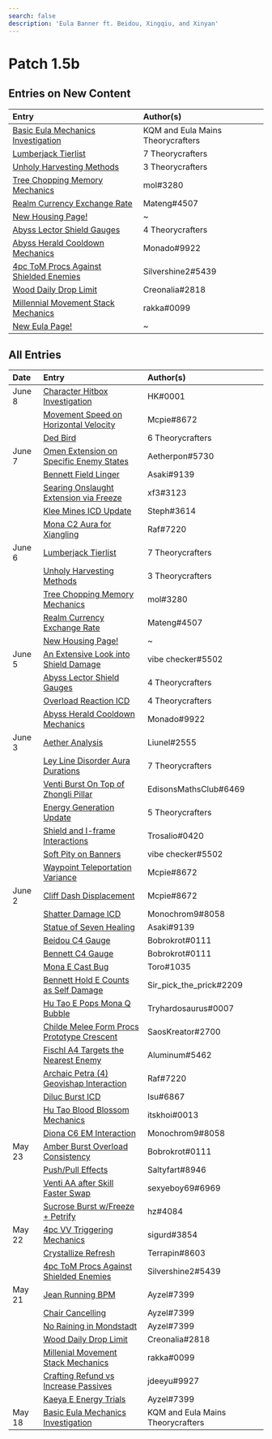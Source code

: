 ```yaml
---
search: false
description: 'Eula Banner ft. Beidou, Xingqiu, and Xinyan'
---
```


# Patch 1.5b

## Entries on New Content

| Entry | Author\(s\) |
| :--- | :--- |
| [Basic Eula Mechanics Investigation](/evidence/characters/cryo/eula#basic-eula-mechanics) | KQM and Eula Mains Theorycrafters |
| [Lumberjack Tierlist](/evidence/general-mechanics/housing#lumberjack-tier-list) | 7 Theorycrafters |
| [Unholy Harvesting Methods](/evidence/general-mechanics/housing#temporary-skill-targets-enabling-unholy-harvesting-methods) | 3 Theorycrafters |
| [Tree Chopping Memory Mechanics](/evidence/general-mechanics/housing#tree-chopping-memory-mechanics) | mol\#3280 |
| [Realm Currency Exchange Rate](/evidence/general-mechanics/housing#realm-currency-exchange-rate-analysis) | Mateng\#4507 |
| [New Housing Page!](/general-mechanics/housing) | ~ |
| [Abyss Lector Shield Gauges](/evidence/combat-mechanics/enemy-mechanics/enemy-shields#abyss-lector-shield-gauges) | 4 Theorycrafters |
| [Abyss Herald Cooldown Mechanics](/evidence/combat-mechanics/enemy-mechanics/enemy-interactions#abyss-herald-cooldown-mechanics) | Monado\#9922 |
| [4pc ToM Procs Against Shielded Enemies](/evidence/equipment/artifacts#4pc-tom-procs-against-shielded-enemies) | Silvershine2\#5439 |
| [Wood Daily Drop Limit](/evidence/general-mechanics/lifeskills#wood-daily-drop-limit) | Creonalia\#2818 |
| [Millennial Movement Stack Mechanics](/evidence/equipment/weapons#millenial-movement-stack-mechanics) | rakka\#0099 |
| [New Eula Page!](/characters/cryo/eula) | ~ |


## All Entries

| Date | Entry | Author\(s\) |
| :--- | :--- | :--- |
| June 8 | [Character Hitbox Investigation](/evidence/general-mechanics/movement-and-physics#character-hitboxes) | HK\#0001 |
|  | [Movement Speed on Horizontal Velocity](/evidence/general-mechanics/movement-and-physics#movement-speed-affects-dashing-horizontal-velocity) | Mcpie\#8672 |
|  | [Ded Bird](/general-mechanics/miscellaneous-entries#ded-bird) | 6 Theorycrafters |
| June 7 | [Omen Extension on Specific Enemy States](/evidence/characters/hydro/mona#omen-extension-on-certain-enemies-in-certain-states) | Aetherpon\#5730 |
|  | [Bennett Field Linger](/evidence/characters/pyro/bennett#bennett-field-linger) | Asaki\#9139 |
|  | [Searing Onslaught Extension via Freeze](/evidence/characters/pyro/diluc#searing-onslaught-extension-via-freeze) | xf3\#3123 |
|  | [Klee Mines ICD Update](/evidence/characters/pyro/klee#klee-mines-icd-update) | Steph\#3614 |
|  | [Mona C2 Aura for Xiangling](/evidence/characters/hydro/mona#c2-mona-aura-for-xiangling) | Raf\#7220 |
| June 6 | [Lumberjack Tierlist](/evidence/general-mechanics/housing#lumberjack-tier-list) | 7 Theorycrafters |
|  | [Unholy Harvesting Methods](/evidence/general-mechanics/housing#temporary-skill-targets-enabling-unholy-harvesting-methods) | 3 Theorycrafters |
|  | [Tree Chopping Memory Mechanics](/evidence/general-mechanics/housing#tree-chopping-memory-mechanics) | mol\#3280 |
|  | [Realm Currency Exchange Rate](/evidence/general-mechanics/housing#realm-currency-exchange-rate-analysis) | Mateng\#4507 |
|  | [New Housing Page!](/general-mechanics/housing) | ~ |
| June 5 | [An Extensive Look into Shield Damage](/evidence/combat-mechanics/enemy-mechanics/enemy-shields#an-extensive-look-into-shield-damage) | vibe checker\#5502 |
|  | [Abyss Lector Shield Gauges](/evidence/combat-mechanics/enemy-mechanics/enemy-shields#abyss-lector-shield-gauges) | 4 Theorycrafters |
|  | [Overload Reaction ICD](/evidence/combat-mechanics/elemental-effects/transformative-reactions#overload-reaction-icd) | 4 Theorycrafters |
|  | [Abyss Herald Cooldown Mechanics](/evidence/combat-mechanics/enemy-mechanics/enemy-interactions#abyss-herald-cooldown-mechanics) | Monado\#9922 |
| June 3 | [Aether Analysis](/evidence/characters/geo/traveler-geo#aether-analysis) | Liunel\#2555 |
|  | [Ley Line Disorder Aura Durations](/evidence/combat-mechanics/spiral-domains/ley-line-disorders#ley-line-aura-duration) | 7 Theorycrafters |
|  | [Venti Burst On Top of Zhongli Pillar](/evidence/characters/anemo/venti#venti-burst-on-top-of-zhongli-pillar) | EdisonsMathsClub\#6469 |
|  | [Energy Generation Update](/evidence/combat-mechanics/energy#energy-generation-update) | 5 Theorycrafters |
|  | [Shield and I-frame Interactions](/evidence/combat-mechanics/damage/shields#shield-and-i-frame-interactions) | Trosalio\#0420 |
|  | [Soft Pity on Banners](/evidence/general-mechanics/gacha#soft-pity-on-banners) | vibe checker\#5502 |
|  | [Waypoint Teleportation Variance](/evidence/general-mechanics/movement-and-physics#waypoint-teleport-variance) | Mcpie\#8672 |
| June 2 | [Cliff Dash Displacement](/evidence/general-mechanics/movement-and-physics#cliff-dash-displacement) | Mcpie\#8672 |
|  | [Shatter Damage ICD](/evidence/combat-mechanics/elemental-effects/transformative-reactions#shatter-damage-icd) | Monochrom9\#8058 |
|  | [Statue of Seven Healing](/evidence/general-mechanics/lifeskills#statue-of-seven-healing) | Asaki\#9139 |
|  | [Beidou C4 Gauge](/evidence/characters/electro/beidou#beidou-c4-gauge) | Bobrokrot\#0111 |
|  | [Bennett C4 Gauge](/evidence/characters/pyro/bennett#bennett-c4-gauge) | Bobrokrot\#0111 |
|  | [Mona E Cast Bug](/evidence/general-mechanics/bugs#mona-elemental-skill-bug) | Toro\#1035 |
|  | [Bennett Hold E Counts as Self Damage](/evidence/characters/pyro/bennett#bennett-hold-e-counts-as-self-damage) | Sir\_pick\_the\_prick\#2209 |
|  | [Hu Tao E Pops Mona Q Bubble](/evidence/characters/pyro/hu-tao#mona-q-bubble-pops-with-hu-tao-e) | Tryhardosaurus\#0007 |
|  | [Childe Melee Form Procs Prototype Crescent](/evidence/characters/hydro/tartaglia#childe-can-proc-prototype-crescents-passive-in-melee-form) | SaosKreator\#2700 |
|  | [Fischl A4 Targets the Nearest Enemy](/evidence/characters/electro/fischl#fischls-a4-targetting) | Aluminum\#5462 |
|  | [Archaic Petra \(4\) Geovishap Interaction](/evidence/equipment/artifacts#geovishap-hatchling-shields-with-4-petra) | Raf\#7220 |
|  | [Diluc Burst ICD](/evidence/characters/pyro/diluc#diluc-burst-icd) | Isu\#6867 |
|  | [Hu Tao Blood Blossom Mechanics](/evidence/characters/pyro/hu-tao#blood-blossom-bb-duration-on-charge-attack-reapplication) | itskhoi\#0013 |
|  | [Diona C6 EM Interaction](/evidence/characters/cryo/diona#diona-field-characteristics) | Monochrom9\#8058 |
| May 23 | [Amber Burst Overload Consistency](/evidence/characters/pyro/amber#amber-burst-overload-consistency) | Bobrokrot\#0111 |
|  | [Push/Pull Effects](/evidence/general-mechanics/movement-and-physics#push-pull-effects) | Saltyfart\#8946 |
|  | [Venti AA after Skill Faster Swap](/evidence/characters/anemo/venti#venti-autoattack-after-elemental-skill-faster-switching) | sexyeboy69\#6969 |
|  | [Sucrose Burst w/Freeze + Petrify](/evidence/characters/anemo/sucrose#sucrose-freeze-and-petrify-burst-interaction) | hz\#4084 |
| May 22 | [4pc VV Triggering Mechanics](/evidence/equipment/artifacts#4pc-vv-triggering-mechanics) | sigurd\#3854 |
|  | [Crystallize Refresh](/evidence/combat-mechanics/elemental-effects/transformative-reactions#crystallize-refresh) | Terrapin\#8603 |
|  | [4pc ToM Procs Against Shielded Enemies](/evidence/equipment/artifacts#4pc-tom-procs-against-shielded-enemies) | Silvershine2\#5439 |
| May 21 | [Jean Running BPM](/general-mechanics/miscellaneous-entries#jean-running-bpm) | Ayzel\#7399 |
|  | [Chair Cancelling](/general-mechanics/miscellaneous-entries#chair-cancelling) | Ayzel\#7399 |
|  | [No Raining in Mondstadt](/general-mechanics/miscellaneous-entries#no-raining-in-mondstadt) | Ayzel\#7399 |
|  | [Wood Daily Drop Limit](/evidence/general-mechanics/lifeskills#wood-daily-drop-limit) | Creonalia\#2818 |
|  | [Millenial Movement Stack Mechanics](/evidence/equipment/weapons#millenial-movement-stack-mechanics) | rakka\#0099 |
|  | [Crafting Refund vs Increase Passives](/evidence/general-mechanics/lifeskills#crafting-refund-vs-increase-passives) | jdeeyu\#9927 |
|  | [Kaeya E Energy Trials](/evidence/characters/cryo/kaeya#kaeya-e-energy-trials) | Ayzel\#7399 |
| May 18 | [Basic Eula Mechanics Investigation](/evidence/characters/cryo/eula#basic-eula-mechanics) | KQM and Eula Mains Theorycrafters |
